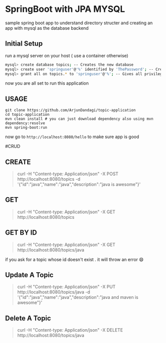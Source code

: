 # SpringBoot with JPA MYSQL

sample spring boot app to understand directory structer 
and creating an app with mysql as the database backend


## Initial Setup
run a mysql server on your host ( use a container otherwise)
```bash
mysql> create database topics; -- Creates the new database
mysql> create user 'springuser'@'%' identified by 'ThePassword'; -- Creates the user
mysql> grant all on topics.* to 'springuser'@'%'; -- Gives all privileges to the new user on the newly created 
```

now you are all set to run this application
## USAGE
```
git clone https://github.com/ArjunDandagi/topic-application
cd topic-application
mvn clean install # you can just download dependency also using mvn dependency:resolve
mvn spring-boot:run

```

now go to `http://localhost:8080/hello` to make sure app is good

#CRUD

## CREATE
> curl -H "Content-type: Application/json" -X POST http://localhost:8080/topics -d '{"id":"java","name":"java","description":"java is awesome"}'
>

## GET
> curl -H "Content-type: Application/json" -X GET http://localhost:8080/topics

## GET BY ID

> curl -H "Content-type: Application/json" -X GET http://localhost:8080/topics/java
>
if you ask for a topic whose id doesn't exist . it will throw an error :smile:


## Update A Topic 

> curl -H "Content-type: Application/json" -X PUT http://localhost:8080/topics/java -d '{"id":"java","name":"java","description":"java and maven is awesome"}'

## Delete A Topic
> curl -H "Content-type: Application/json" -X DELETE http://localhost:8080/topics/java
